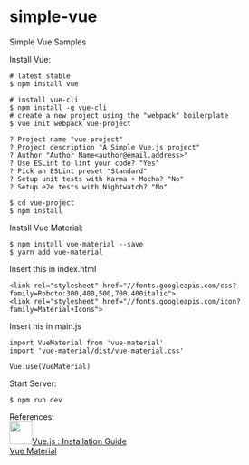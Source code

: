 # simple-vue
Simple Vue Samples

Install Vue:<br/>
```
# latest stable
$ npm install vue

# install vue-cli
$ npm install -g vue-cli
# create a new project using the "webpack" boilerplate
$ vue init webpack vue-project
 
? Project name "vue-project"
? Project description "A Simple Vue.js project"
? Author "Author Name<author@email.address>"
? Use ESLint to lint your code? "Yes"
? Pick an ESLint preset "Standard"
? Setup unit tests with Karma + Mocha? "No"
? Setup e2e tests with Nightwatch? "No"
 
$ cd vue-project
$ npm install
```

Install Vue Material:<br/>
```
$ npm install vue-material --save
$ yarn add vue-material
```

Insert this in index.html
```
<link rel="stylesheet" href="//fonts.googleapis.com/css?family=Roboto:300,400,500,700,400italic">
<link rel="stylesheet" href="//fonts.googleapis.com/icon?family=Material+Icons">
```

Insert his in main.js
```
import VueMaterial from 'vue-material'
import 'vue-material/dist/vue-material.css'

Vue.use(VueMaterial)
```

Start Server:<br/>
```
$ npm run dev
```

References:<br/>
<a href="https://vuejs.org/v2/guide/installation.html"><img src="https://vuejs.org/images/logo.png" width=40 height=40>Vue.js : Installation Guide</a><br/>
<a href="https://vuematerial.github.io">Vue Material</a>
